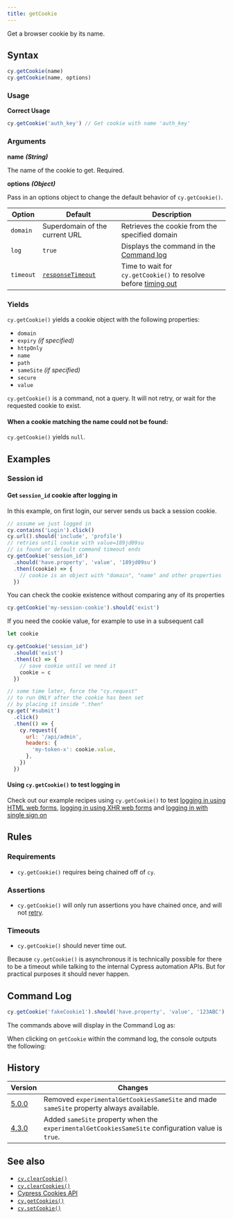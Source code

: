 ```yaml
---
title: getCookie
---
```


Get a browser cookie by its name.

## Syntax

```javascript
cy.getCookie(name)
cy.getCookie(name, options)
```

### Usage

**<Icon name="check-circle" color="green"></Icon> Correct Usage**

```javascript
cy.getCookie('auth_key') // Get cookie with name 'auth_key'
```

### Arguments

**<Icon name="angle-right"></Icon> name** **_(String)_**

The name of the cookie to get. Required.

**<Icon name="angle-right"></Icon> options** **_(Object)_**

Pass in an options object to change the default behavior of `cy.getCookie()`.

| Option    | Default                                                        | Description                                                                              |
| --------- | -------------------------------------------------------------- | ---------------------------------------------------------------------------------------- |
| `domain`  | Superdomain of the current URL                                 | Retrieves the cookie from the specified domain                                           |
| `log`     | `true`                                                         | Displays the command in the [Command log](/guides/core-concepts/cypress-app#Command-Log) |
| `timeout` | [`responseTimeout`](/guides/references/configuration#Timeouts) | Time to wait for `cy.getCookie()` to resolve before [timing out](#Timeouts)              |

### Yields [<Icon name="question-circle"/>](/guides/core-concepts/introduction-to-cypress#Subject-Management)

`cy.getCookie()` yields a cookie object with the following properties:

- `domain`
- `expiry` _(if specified)_
- `httpOnly`
- `name`
- `path`
- `sameSite` _(if specified)_
- `secure`
- `value`

`cy.getCookie()` is a command, not a query. It will not retry, or wait for the
requested cookie to exist.

#### When a cookie matching the name could not be found:

`cy.getCookie()` yields `null`.

## Examples

### Session id

#### Get `session_id` cookie after logging in

In this example, on first login, our server sends us back a session cookie.

```javascript
// assume we just logged in
cy.contains('Login').click()
cy.url().should('include', 'profile')
// retries until cookie with value=189jd09su
// is found or default command timeout ends
cy.getCookie('session_id')
  .should('have.property', 'value', '189jd09su')
  .then((cookie) => {
    // cookie is an object with "domain", "name" and other properties
  })
```

You can check the cookie existence without comparing any of its properties

```javascript
cy.getCookie('my-session-cookie').should('exist')
```

If you need the cookie value, for example to use in a subsequent call

```js
let cookie

cy.getCookie('session_id')
  .should('exist')
  .then((c) => {
    // save cookie until we need it
    cookie = c
  })

// some time later, force the "cy.request"
// to run ONLY after the cookie has been set
// by placing it inside ".then"
cy.get('#submit')
  .click()
  .then(() => {
    cy.request({
      url: '/api/admin',
      headers: {
        'my-token-x': cookie.value,
      },
    })
  })
```

#### Using `cy.getCookie()` to test logging in

<Alert type="info">

Check out our example recipes using `cy.getCookie()` to test
[logging in using HTML web forms](/examples/examples/recipes#Logging-In),
[logging in using XHR web forms](/examples/examples/recipes#Logging-In) and
[logging in with single sign on](/examples/examples/recipes#Logging-In)

</Alert>

## Rules

### Requirements [<Icon name="question-circle"/>](/guides/core-concepts/introduction-to-cypress#Chains-of-Commands)

- `cy.getCookie()` requires being chained off of `cy`.

### Assertions [<Icon name="question-circle"/>](/guides/core-concepts/introduction-to-cypress#Assertions)

- `cy.getCookie()` will only run assertions you have chained once, and will not
  [retry](/guides/core-concepts/retry-ability).

### Timeouts [<Icon name="question-circle"/>](/guides/core-concepts/introduction-to-cypress#Timeouts)

- `cy.getCookie()` should never time out.

<Alert type="warning">

Because `cy.getCookie()` is asynchronous it is technically possible for there to
be a timeout while talking to the internal Cypress automation APIs. But for
practical purposes it should never happen.

</Alert>

## Command Log

```javascript
cy.getCookie('fakeCookie1').should('have.property', 'value', '123ABC')
```

The commands above will display in the Command Log as:

<DocsImage src="/img/api/getcookie/get-browser-cookie-and-make-assertions-about-object.png" alt="Command Log getcookie" ></DocsImage>

When clicking on `getCookie` within the command log, the console outputs the
following:

<DocsImage src="/img/api/getcookie/inspect-cookie-object-properties-in-console.png" alt="Console Log getcookie" ></DocsImage>

## History

| Version                                     | Changes                                                                                            |
| ------------------------------------------- | -------------------------------------------------------------------------------------------------- |
| [5.0.0](/guides/references/changelog#5-0-0) | Removed `experimentalGetCookiesSameSite` and made `sameSite` property always available.            |
| [4.3.0](/guides/references/changelog#4-3-0) | Added `sameSite` property when the `experimentalGetCookiesSameSite` configuration value is `true`. |

## See also

- [`cy.clearCookie()`](/api/commands/clearcookie)
- [`cy.clearCookies()`](/api/commands/clearcookies)
- [Cypress Cookies API](/api/cypress-api/cookies)
- [`cy.getCookies()`](/api/commands/getcookies)
- [`cy.setCookie()`](/api/commands/setcookie)

